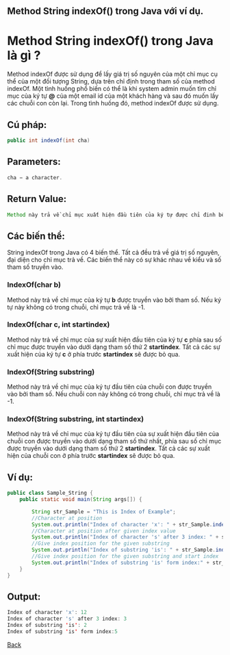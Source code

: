 Method String indexOf() trong Java với ví dụ.
---

# Method String indexOf() trong Java là gì ?
Method indexOf được sử dụng để lấy giá trị số nguyên của một chỉ mục cụ thể của một đối tượng String, dựa trên chỉ định trong tham số của method indexOf.
Một tình huống phổ biến có thể là khi system admin muốn tìm chỉ mục của ký tự **@** của một email id của một khách hàng và sau đó muốn lấy các chuỗi con còn lại. Trong tình huống đó, method indexOf được sử dụng.


## Cú pháp:
```java
public int indexOf(int cha)
```
## Parameters:
```java
cha − a character.
```

## Return Value:
```java
Method này trả về chỉ mục xuất hiện đầu tiên của ký tự được chỉ đinh bên trong chuỗi String. Nó trả về -1 nếu ký tự đó không xuất hiện trong chuỗi.
```

## Các biến thể:
String indexOf trong Java có 4 biến thể. Tất cả đều trả về giá trị số nguyên, đại diện cho chỉ mục trả về. Các biến thể này có sự khác nhau về kiểu và số tham số truyền vào.

### **IndexOf(char b)**
Method này trả về chỉ mục của ký tự **b** được truyền vào bởi tham số. Nếu ký tự này không có trong chuỗi, chỉ mục trả về là -1.

### **IndexOf(char c, int startindex)**
Method này trả về chỉ mục của sự xuất hiện đầu tiên của ký tự **c** phía sau số chỉ mục được truyền vào dưới dạng tham số thứ 2 **startindex**. Tất cả các sự xuất hiện của ký tự **c** ở phía trước **startindex** sẽ được bỏ qua.

### **IndexOf(String substring)**
Method này trả về chỉ mục của ký tự đầu tiên của chuỗi con được truyền vào bởi tham số. Nếu chuỗi con này không có trong chuỗi, chỉ mục trả về là -1.

### **IndexOf(String substring, int startindex)**
Method này trả về chỉ mục của ký tự đầu tiên của sự xuất hiện đầu tiên của chuỗi con được truyền vào dưới dạng tham số thứ nhất, phía sau số chỉ mục được truyền vào dưới dạng tham số thứ 2 **startindex**. Tất cả các sự xuất hiện của chuỗi con ở phía trước **startindex** sẽ được bỏ qua.


## Ví dụ:
```java
public class Sample_String {
    public static void main(String args[]) {

        String str_Sample = "This is Index of Example";
        //Character at position
        System.out.println("Index of character 'x': " + str_Sample.indexOf('x'));
        //Character at position after given index value
        System.out.println("Index of character 's' after 3 index: " + str_Sample.indexOf('s', 3));
        //Give index position for the given substring
        System.out.println("Index of substring 'is': " + str_Sample.indexOf("is"));
        //Give index position for the given substring and start index
        System.out.println("Index of substring 'is' form index:" + str_Sample.indexOf("is", 5));
    }
}
```

## Output:
```java
Index of character 'x': 12
Index of character 's' after 3 index: 3
Index of substring 'is': 2
Index of substring 'is' form index:5
```

[Back](./)
